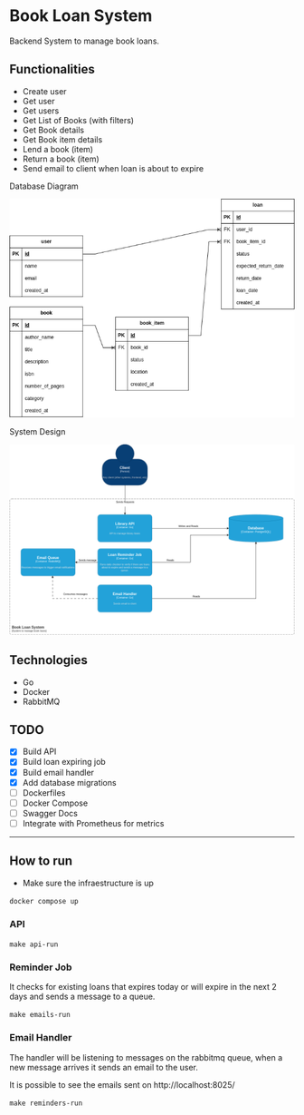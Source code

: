 
# Book Loan System

Backend System to manage book loans.

## Functionalities

- Create user
- Get user
- Get users
- Get List of Books (with filters)
- Get Book details
- Get Book item details
- Lend a book (item)
- Return a book (item)
- Send email to client when loan is about to expire

Database Diagram

![database modeling](book_loan_system-DB.drawio.png "Title")

System Design

![system design](book_loan_system-system_design.drawio.png "Title")

## Technologies

- Go
- Docker
- RabbitMQ

## TODO

- [X] Build API
- [X] Build loan expiring job
- [X] Build email handler
- [X] Add database migrations
- [ ] Dockerfiles
- [ ] Docker Compose
- [ ] Swagger Docs
- [ ] Integrate with Prometheus for metrics

---

## How to run

- Make sure the infraestructure is up

`docker compose up`


### API

`make api-run`

### Reminder Job 

It checks for existing loans that expires today or will expire in the next 2 days and sends a message to a queue.

`make emails-run`

### Email Handler

The handler will be listening to messages on the rabbitmq queue, when a new message arrives it sends an email to the user.

It is possible to see the emails sent on http://localhost:8025/

`make reminders-run`